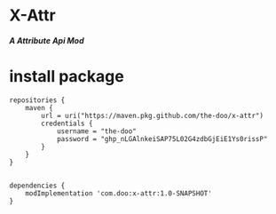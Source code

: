 # X-Attr

##### A Attribute Api Mod

# install package

```
repositories {
    maven {
        url = uri("https://maven.pkg.github.com/the-doo/x-attr")
        credentials {
            username = "the-doo"
            password = "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"
        }
    }
}


dependencies {
    modImplementation 'com.doo:x-attr:1.0-SNAPSHOT'
}
```
